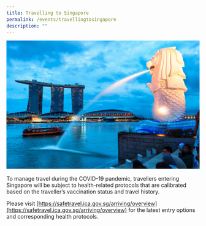 ```yaml
---
title: Travelling to Singapore
permalink: /events/travellingtosingapore
description: ""
---
```

![](/images/merlion_park.jpg)

To manage travel during the COVID-19 pandemic, travellers entering Singapore will be subject to health-related protocols that are calibrated based on the traveller’s vaccination status and travel history. 

Please visit [https://safetravel.ica.gov.sg/arriving/overview](https://safetravel.ica.gov.sg/arriving/overview) for the latest entry options and corresponding health protocols.